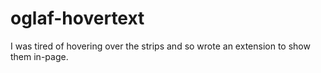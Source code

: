# oglaf-hovertext
I was tired of hovering over the strips and so wrote an extension to show them in-page.
